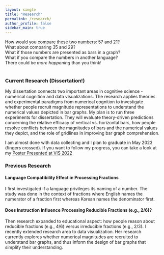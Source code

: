 ```yaml
---
layout: single
title: "Research"
permalink: /research/
author_profile: false
sidebar_main: true
---
```

How would you compare these two numbers: 57 and 21?<br>
What about comparing 35 and 29?<br>
What if those numbers are presented as bars in a graph?<br>
What if you compare the numbers in another language?<br>
There could be *more happening* than you think! <br>
<br>

### Current Research (Dissertation!)
My dissertation connects two important areas in cognitive science - numerical cognition and data visualizations. The research applies theories and experimental paradigms from numerical cognition to investigate whether people recruit magnitude representations to understand the numerical values depicted in bar graphs. My plan is to run three experiments for dissertation. They will evaluate theory-driven predictions concerning the relative efficacy of vertical vs. horizontal bars, how people resolve conflicts between the magnitudes of bars and the numerical values they depict, and the role of gridlines in improving bar graph comprehension. 

I am almost done with data collecting and I plan to graduate in May 2023 (fingers crossed).
If you want to follow my progress, you can take a look at my [Poster Presented at VIS 2022](https://drive.google.com/file/d/1HZKrLijuqF27j4F1QNJvdUd2-Gnpunmx/view?usp=sharing)

### Previous Research
#### Language Compatibility Effect in Processing Fractions
I first investigated if a language privileges its naming of a number. The study was done in the context of fractions where English names the numerator of a fraction first whereas Korean names the denominator first. 

#### Does Instruction Influence Processing Reducible Fractions (e.g., 2/6)? 
Then research expanded to educational aspect: how people reason about reducible fractions (e.g., 4/6) versus irreducible fractions (e.g., 2/3). I recently extended research area to data visualization. Her research currently explores whether numerical magnitudes are recruited to understand bar graphs, and thus inform the design of bar graphs that simplify their understanding.